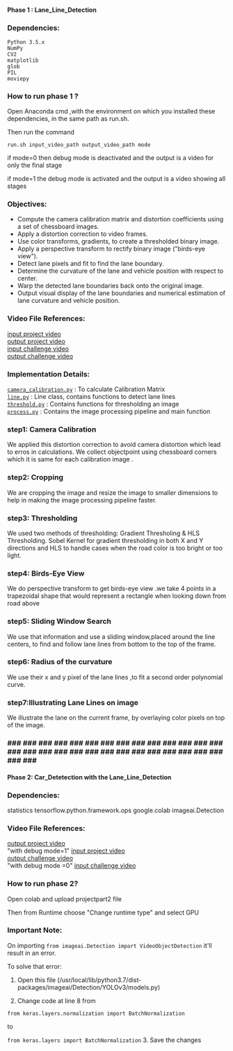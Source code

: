 #### Phase 1 : Lane_Line_Detection


### Dependencies:

    Python 3.5.x
    NumPy
    CV2
    matplotlib
    glob
    PIL
    moviepy

### How to run phase 1 ?

Open Anaconda cmd ,with the environment on which you installed these dependencies, in the same path as run.sh.

Then run the command 

    run.sh input_video_path output_video_path mode
    
if mode=0 then debug mode is deactivated and the output is a video for only the final stage

if mode=1 the debug mode is activated and the output is a video showing all stages


### Objectives:

* Compute the camera calibration matrix and distortion coefficients using a set of chessboard images.
* Apply a distortion correction to video frames.
* Use color transforms, gradients, to create a thresholded binary image.
* Apply a perspective transform to rectify binary image ("birds-eye view").
* Detect lane pixels and fit to find the lane boundary.
* Determine the curvature of the lane and vehicle position with respect to center.
* Warp the detected lane boundaries back onto the original image.
* Output visual display of the lane boundaries and numerical estimation of lane curvature and vehicle position.


### Video File References:

[input project video](content/input_video/project_video.mp4) <br />
[output project video ](content/project_video_d1.mp4) <br />
[input challenge video](content/input_video/challenge_video.mp4) <br />
[output challenge video](content/challenge_video_d1.mp4) <br />


### Implementation Details:

[`camera_calibration.py`](camera_calibration.py) : To calculate Calibration Matrix <br />
[`line.py`](line.py) : Line class, contains functions to detect lane lines <br />
[`threshold.py`](threshold.py) : Contains functions for thresholding an image <br />
[`process.py`](process.py) : Contains the image processing pipeline and main function <br />

### step1: Camera Calibration
We applied this distortion correction to avoid camera distortion which lead to erros in calculations.
We collect objectpoint using chessboard corners which it is  same for each calibration image .

### step2:  Cropping
We are cropping the image and resize the image to smaller dimensions to help in making the image processing pipeline faster.

### step3:  Thresholding
We used two methods of thresholding: Gradient Thresholing & HLS Thresholding. Sobel Kernel for gradient thresholding in both X and Y directions and HLS to handle cases when the road color is too bright or too light.

### step4:  Birds-Eye View
We do perspective transform to get birds-eye view .we take 4 points in a trapezoidal shape that would represent a rectangle when looking down from road above

### step5:  Sliding Window Search
We use that information and use a sliding window,placed around the line centers, to find and follow lane lines from bottom to the top of the frame.

### step6:  Radius of the curvature
We use their x and y pixel of the lane lines ,to fit a second order polynomial curve.

### step7:Illustrating Lane Lines on image
We illustrate the lane on the current frame, by overlaying color pixels on top of the image.

###  ###  ###  ###  ###  ###  ###  ###  ###  ###  ###  ###  ###  ###  ###  ###  ###  ###  ###  ###  ###  ###  ###  ###  ###  ###  ###  ###  ###  ###  ###  ###


#### Phase 2: Car_Detetection with the Lane_Line_Detection

### Dependencies:

statistics
tensorflow.python.framework.ops
google.colab
imageai.Detection


### Video File References:

[output project video ](https://drive.google.com/file/d/1-IJokWquuX2axc0myjrIZMnKw9GsgxJL/view?usp=sharing)<br/> "with debug mode=1"
[input project video](https://drive.google.com/file/d/18Zys9q5qphMjj_HbT79uUe0WsM0UyfiJ/view?usp=sharing)<br/> 
[output challenge video](https://drive.google.com/file/d/1-CzQciImSJNzF15co-7BANF7t0rWvcTh/view?usp=sharing)<br/> "with debug mode =0"
[input challenge video](https://drive.google.com/file/d/1y_SDPE2ap3Q_6lJt3P2DeAnLwRGLC0mM/view?usp=sharing)<br/> 


### How to run phase 2?

Open colab and upload projectpart2 file

Then from Runtime choose "Change runtime type" and select GPU


### Important Note:

On importing ```from imageai.Detection import VideoObjectDetection``` it'll result in an error.

To solve that error:

1. Open this file (/usr/local/lib/python3.7/dist-packages/imageai/Detection/YOLOv3/models.py)

2. Change code at line 8 from 

  ```from keras.layers.normalization import BatchNormalization``` 

  to 

  ``` from keras.layers import BatchNormalization ```
3. Save the changes
